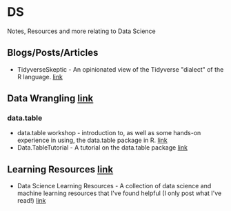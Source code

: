 # DS
Notes, Resources and more relating to Data Science

## Blogs/Posts/Articles
* TidyverseSkeptic - An opinionated view of the Tidyverse "dialect" of the R language. [link](https://github.com/matloff/TidyverseSkeptic)

## Data Wrangling [link]()
### data.table
* data.table workshop -  introduction to, as well as some hands-on experience in using, the data.table package in R. [link](https://github.com/traceybit/dt-workshop)
* Data.TableTutorial - A tutorial on the data.table package [link](https://github.com/StatsGary/Data.TableTutorial)

## Learning Resources [link]()
* Data Science Learning Resources - A collection of data science and machine learning resources that I've found helpful (I only post what I've read!) [link](https://github.com/bradleyboehmke/data-science-learning-resources)
